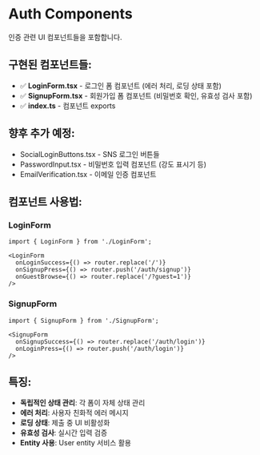 # Auth Components

인증 관련 UI 컴포넌트들을 포함합니다.

## 구현된 컴포넌트들:
- ✅ **LoginForm.tsx** - 로그인 폼 컴포넌트 (에러 처리, 로딩 상태 포함)
- ✅ **SignupForm.tsx** - 회원가입 폼 컴포넌트 (비밀번호 확인, 유효성 검사 포함)
- ✅ **index.ts** - 컴포넌트 exports

## 향후 추가 예정:
- SocialLoginButtons.tsx - SNS 로그인 버튼들
- PasswordInput.tsx - 비밀번호 입력 컴포넌트 (강도 표시기 등)
- EmailVerification.tsx - 이메일 인증 컴포넌트

## 컴포넌트 사용법:

### LoginForm
```tsx
import { LoginForm } from './LoginForm';

<LoginForm
  onLoginSuccess={() => router.replace('/')}
  onSignupPress={() => router.push('/auth/signup')}
  onGuestBrowse={() => router.replace('/?guest=1')}
/>
```

### SignupForm
```tsx
import { SignupForm } from './SignupForm';

<SignupForm
  onSignupSuccess={() => router.replace('/auth/login')}
  onLoginPress={() => router.push('/auth/login')}
/>
```

## 특징:
- **독립적인 상태 관리**: 각 폼이 자체 상태 관리
- **에러 처리**: 사용자 친화적 에러 메시지
- **로딩 상태**: 제출 중 UI 비활성화
- **유효성 검사**: 실시간 입력 검증
- **Entity 사용**: User entity 서비스 활용 